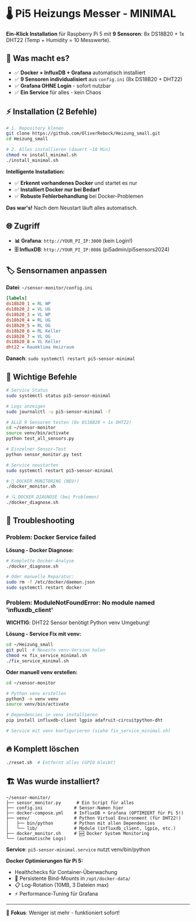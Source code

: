 # 🌡️ Pi5 Heizungs Messer - MINIMAL

**Ein-Klick Installation** für Raspberry Pi 5 mit **9 Sensoren**: 8x DS18B20 + 1x DHT22 (Temp + Humidity = 10 Messwerte).

## 🎯 Was macht es?

- ✅ **Docker + InfluxDB + Grafana** automatisch installiert
- ✅ **9 Sensoren individualisiert** aus `config.ini` (8x DS18B20 + DHT22)
- ✅ **Grafana OHNE Login** - sofort nutzbar
- ✅ **Ein Service** für alles - kein Chaos

## ⚡ Installation (2 Befehle)

```bash
# 1. Repository klonen
git clone https://github.com/OliverRebock/Heizung_small.git
cd Heizung_small

# 2. Alles installieren (dauert ~10 Min)
chmod +x install_minimal.sh
./install_minimal.sh
```

**Intelligente Installation:**
- ✅ **Erkennt vorhandenes Docker** und startet es nur
- ✅ **Installiert Docker nur bei Bedarf**
- ✅ **Robuste Fehlerbehandlung** bei Docker-Problemen

**Das war's!** Nach dem Neustart läuft alles automatisch.

## 🌐 Zugriff

- **📊 Grafana**: `http://YOUR_PI_IP:3000` (kein Login!)
- **🗄️ InfluxDB**: `http://YOUR_PI_IP:8086` (pi5admin/pi5sensors2024)

## 🏷️ Sensornamen anpassen

**Datei**: `~/sensor-monitor/config.ini`

```ini
[labels]
ds18b20_1 = RL WP
ds18b20_2 = VL UG
ds18b20_3 = VL WP
ds18b20_4 = RL UG
ds18b20_5 = RL OG
ds18b20_6 = RL Keller
ds18b20_7 = VL OG
ds18b20_8 = VL Keller
dht22 = Raumklima Heizraum
```

**Danach**: `sudo systemctl restart pi5-sensor-minimal`

## 🔧 Wichtige Befehle

```bash
# Service Status
sudo systemctl status pi5-sensor-minimal

# Logs anzeigen
sudo journalctl -u pi5-sensor-minimal -f

# ALLE 9 Sensoren testen (8x DS18B20 + 1x DHT22)
cd ~/sensor-monitor
source venv/bin/activate
python test_all_sensors.py

# Einzelner Sensor-Test
python sensor_monitor.py test

# Service neustarten
sudo systemctl restart pi5-sensor-minimal

# 🐳 DOCKER MONITORING (NEU!)
./docker_monitor.sh

# 🔍 DOCKER DIAGNOSE (bei Problemen)
./docker_diagnose.sh
```

## 🚨 Troubleshooting

### **Problem: Docker Service failed**

**Lösung - Docker Diagnose:**
```bash
# Komplette Docker-Analyse  
./docker_diagnose.sh

# Oder manuelle Reparatur:
sudo rm -f /etc/docker/daemon.json
sudo systemctl restart docker
```

### **Problem: ModuleNotFoundError: No module named 'influxdb_client'**

**WICHTIG**: DHT22 Sensor benötigt Python venv Umgebung!

**Lösung - Service Fix mit venv:**
```bash
cd ~/Heizung_small
git pull  # Neueste venv-Version holen
chmod +x fix_service_minimal.sh
./fix_service_minimal.sh
```

**Oder manuell venv erstellen:**
```bash
cd ~/sensor-monitor

# Python venv erstellen
python3 -m venv venv
source venv/bin/activate

# Dependencies in venv installieren
pip install influxdb-client lgpio adafruit-circuitpython-dht

# Service mit venv konfigurieren (siehe fix_service_minimal.sh)
```

## 🔥 Komplett löschen

```bash
./reset.sh  # Entfernt alles (GPIO bleibt)
```

## 🏗️ Was wurde installiert?

```
~/sensor-monitor/
├── sensor_monitor.py      # Ein Script für alles
├── config.ini            # Sensor-Namen hier
├── docker-compose.yml    # InfluxDB + Grafana (OPTIMIERT für Pi 5!)
├── venv/                 # Python Virtual Environment (für DHT22!)
│   ├── bin/python        # Python mit allen Dependencies
│   └── lib/              # Module (influxdb_client, lgpio, etc.)
├── docker_monitor.sh     # 🆕 Docker System Monitoring
└── (automatische Logs)
```

**Service**: `pi5-sensor-minimal.service` nutzt venv/bin/python

**Docker Optimierungen für Pi 5:**
-  Healthchecks für Container-Überwachung
- 💾 Persistente Bind-Mounts in `/opt/docker-data/`
- 📋 Log-Rotation (10MB, 3 Dateien max)
- ⚡ Performance-Tuning für Grafana

---

🎯 **Fokus**: Weniger ist mehr - funktioniert sofort!
